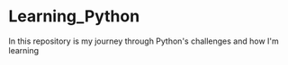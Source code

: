 # Learning_Python
In this repository is my journey through Python's challenges and how I'm learning
